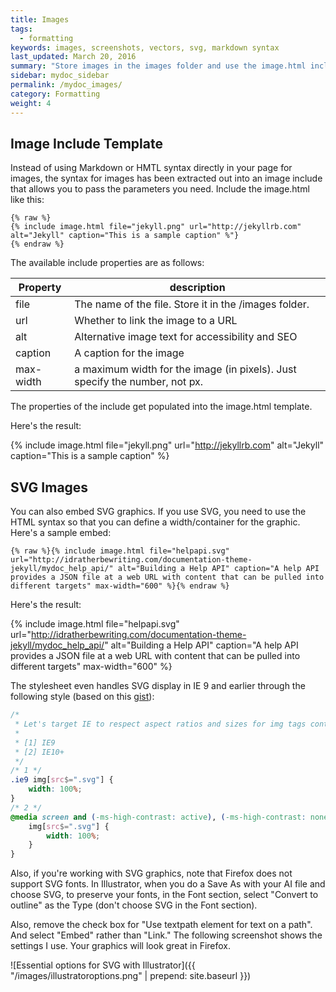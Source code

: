 ```yaml
---
title: Images
tags:
  - formatting
keywords: images, screenshots, vectors, svg, markdown syntax
last_updated: March 20, 2016
summary: "Store images in the images folder and use the image.html include to insert images. This include has several options, including figcaptions, that extract the content from the formatting."
sidebar: mydoc_sidebar
permalink: /mydoc_images/
category: Formatting
weight: 4
---
```


## Image Include Template

Instead of using Markdown or HMTL syntax directly in your page for images, the syntax for images has been extracted out into an image include that allows you to pass the parameters you need. Include the image.html like this:

```liquid
{% raw %}
{% include image.html file="jekyll.png" url="http://jekyllrb.com" alt="Jekyll" caption="This is a sample caption" %"}
{% endraw %}
```

The available include properties are as follows:

| Property | description |
|-------|--------|
| file | The name of the file. Store it in the /images folder. |
| url | Whether to link the image to a URL |
| alt | Alternative image text for accessibility and SEO |
| caption | A caption for the image |
| max-width | a maximum width for the image (in pixels). Just specify the number, not px.|

The properties of the include get populated into the image.html template.

Here's the result:

{% include image.html file="jekyll.png" url="http://jekyllrb.com" alt="Jekyll" caption="This is a sample caption" %}

## SVG Images

You can also embed SVG graphics. If you use SVG, you need to use the HTML syntax so that you can define a width/container for the graphic. Here's a sample embed:

```liquid
{% raw %}{% include image.html file="helpapi.svg" url="http://idratherbewriting.com/documentation-theme-jekyll/mydoc_help_api/" alt="Building a Help API" caption="A help API provides a JSON file at a web URL with content that can be pulled into different targets" max-width="600" %}{% endraw %}
```

Here's the result:


{% include image.html file="helpapi.svg" url="http://idratherbewriting.com/documentation-theme-jekyll/mydoc_help_api/" alt="Building a Help API" caption="A help API provides a JSON file at a web URL with content that can be pulled into different targets" max-width="600" %}

The stylesheet even handles SVG display in IE 9 and earlier through the following style (based on this [gist](https://gist.github.com/larrybotha/7881691)):

```css
/*
 * Let's target IE to respect aspect ratios and sizes for img tags containing SVG files
 *
 * [1] IE9
 * [2] IE10+
 */
/* 1 */
.ie9 img[src$=".svg"] {
    width: 100%;
}
/* 2 */
@media screen and (-ms-high-contrast: active), (-ms-high-contrast: none) {
    img[src$=".svg"] {
        width: 100%;
    }
}
```

Also, if you're working with SVG graphics, note that Firefox does not support SVG fonts. In Illustrator, when you do a Save As with your AI file and choose SVG, to preserve your fonts, in the Font section, select "Convert to outline" as the Type (don't choose SVG in the Font section).

Also, remove the check box for "Use textpath element for text on a path". And select "Embed" rather than "Link." The following screenshot shows the settings I use. Your graphics will look great in Firefox.

![Essential options for SVG with Illustrator]({{ "/images/illustratoroptions.png" | prepend: site.baseurl }})
